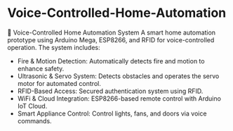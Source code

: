 # Voice-Controlled-Home-Automation
🚀 Voice-Controlled Home Automation System A smart home automation prototype using Arduino Mega, ESP8266, and RFID for voice-controlled operation.
The system includes:

- Fire & Motion Detection: Automatically detects fire and motion to enhance safety.
- Ultrasonic & Servo System: Detects obstacles and operates the servo motor for automated control.
- RFID-Based Access: Secured authentication system using RFID.
- WiFi & Cloud Integration: ESP8266-based remote control with Arduino IoT Cloud.
- Smart Appliance Control: Control lights, fans, and doors via voice commands.
